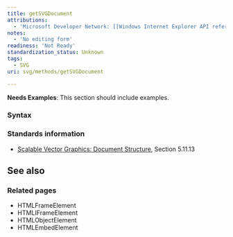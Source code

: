 ```yaml
---
title: getSVGDocument
attributions:
  - 'Microsoft Developer Network: [[Windows Internet Explorer API reference](http://msdn.microsoft.com/en-us/library/ie/hh828809%28v=vs.85%29.aspx) Article]'
notes:
  - 'No editing form'
readiness: 'Not Ready'
standardization_status: Unknown
tags:
  - SVG
uri: svg/methods/getSVGDocument

---
```

**Needs Examples**: This section should include examples.

### Syntax

### Standards information

-   [Scalable Vector Graphics: Document Structure](http://go.microsoft.com/fwlink/p/?linkid=204733), Section 5.11.13

## See also

### Related pages

-   HTMLFrameElement
-   HTMLIFrameElement
-   HTMLObjectElement
-   HTMLEmbedElement
